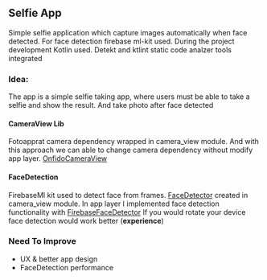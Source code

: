 ## Selfie App

Simple selfie application which capture images automatically when face
detected. For face detection firebase ml-kit used. During the project
development Kotlin used. Detekt and ktlint static code analzer tools
integrated

### Idea:
The app is a simple selfie taking app, where users must be able to take
a selfie and show the result. And take photo after face detected

#### CameraView Lib
Fotoapprat camera dependency wrapped in camera_view module. And with
this approach we can able to change camera dependency without modify app
layer.
[OnfidoCameraView](https://github.com/gokhanaliccii/SmartSefieApp/blob/develop/camera_view/src/main/java/com/onfido/camera/OnfidoCameraView.kt)

#### FaceDetection
FirebaseMl kit used to detect face from frames.
[FaceDetector](https://github.com/gokhanaliccii/SmartSefieApp/blob/develop/camera_view/src/main/java/com/onfido/camera/facedetection/FaceDetector.kt)
created in camera_view module. In app layer I implemented face detection
functionality with
[FirebaseFaceDetector](https://github.com/gokhanaliccii/SmartSefieApp/blob/develop/app/src/main/java/com/onfido/android/techtask/facedetector/FirebaseFaceDetector.kt)
If you would rotate your device face detection would work better
(**experience**)


### Need To Improve
* UX & better app design
* FaceDetection performance